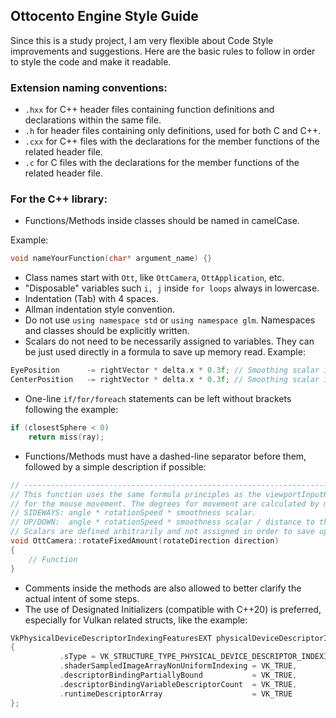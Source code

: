 ﻿## Ottocento Engine Style Guide
Since this is a study project, I am very flexible about Code Style improvements and suggestions. Here are the basic rules to follow in order to style the code and make it readable.

### Extension naming conventions:
- `.hxx` for C++ header files containing function definitions and declarations within the same file.
- `.h`   for header files containing only definitions, used for both C and C++.
- `.cxx` for C++ files with the declarations for the member functions of the related header file.
- `.c`   for C files with the declarations for the member functions of the related header file.
### For the C++ library:
- Functions/Methods inside classes should be named in camelCase.

Example:
```cpp
void nameYourFunction(char* argument_name) {}
```
- Class names start with `Ott`, like `OttCamera`, `OttApplication`, etc.
- "Disposable" variables such `i, j` inside `for loops` always in lowercase.
- Indentation (Tab) with 4 spaces.
- Allman indentation style convention.
- Do not use `using namespace std` or `using namespace glm`. Namespaces and classes should be explicitly written.
- Scalars do not need to be necessarily assigned to variables. They can be just used directly in a formula to save up memory read. Example:
```cpp
EyePosition      -= rightVector * delta.x * 0.3f; // Smoothing scalar is not declared as a variable
CenterPosition   -= rightVector * delta.x * 0.3f; // Smoothing scalar is not declared as a variable
```
- One-line `if/for/foreach` statements can be left without brackets following the example:
```cpp
if (closestSphere < 0)
    return miss(ray);
```
- Functions/Methods must have a dashed-line separator before them, followed by a simple description if possible:
```cpp
// ----------------------------------------------------------------------------
// This function uses the same formula principles as the viewportInputHandle function
// for the mouse movement. The degrees for movement are calculated by multiplying:
// SIDEWAYS: angle * rotationSpeed * smoothness scalar.
// UP/DOWN:  angle * rotationSpeed * smoothness scalar / distance to the center of the camera.
// Scalars are defined arbitrarily and not assigned in order to save up some memory reads.
void OttCamera::rotateFixedAmount(rotateDirection direction)
{
    // Function
}
```
- Comments inside the methods are also allowed to better clarify the actual intent of some steps.
- The use of Designated Initializers (compatible with C++20) is preferred, especially for Vulkan related structs, like the example:

 ```cpp
VkPhysicalDeviceDescriptorIndexingFeaturesEXT physicalDeviceDescriptorIndexingFeatures
{
            .sType = VK_STRUCTURE_TYPE_PHYSICAL_DEVICE_DESCRIPTOR_INDEXING_FEATURES_EXT,
            .shaderSampledImageArrayNonUniformIndexing = VK_TRUE,
            .descriptorBindingPartiallyBound           = VK_TRUE,
            .descriptorBindingVariableDescriptorCount  = VK_TRUE,
            .runtimeDescriptorArray                    = VK_TRUE
};
```